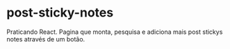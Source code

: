 # post-sticky-notes
Praticando React. Pagina que monta, pesquisa e adiciona mais post stickys notes através de um botão.
